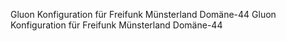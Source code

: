 Gluon Konfiguration für Freifunk Münsterland Domäne-44
Gluon Konfiguration für Freifunk Münsterland Domäne-44
